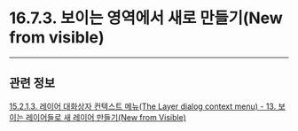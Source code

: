 # 16.7.3. 보이는 영역에서 새로 만들기(New from visible)

***

## 관련 정보

[15.2.1.3. 레이어 대화상자 컨텍스트 메뉴(The Layer dialog context menu) - 13. 보이는 레이어들로 새 레이어 만들기(New from Visible)](./15-02-01-03-the_layer_dialog_context_menu.md#15-02-01-03-s13)